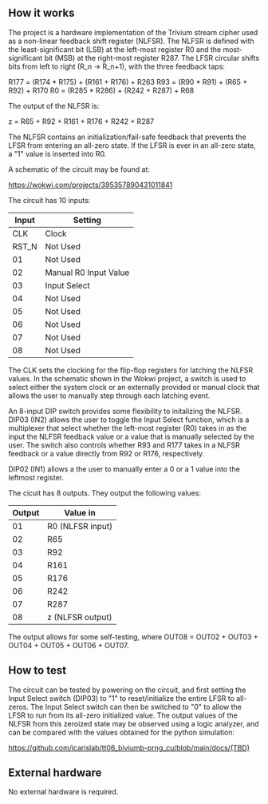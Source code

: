 <!---

This file is used to generate your project datasheet. Please fill in the information below and delete any unused
sections.

You can also include images in this folder and reference them in the markdown. Each image must be less than
512 kb in size, and the combined size of all images must be less than 1 MB.
-->

## How it works

The project is a hardware implementation of the Trivium stream cipher used as a non-linear feedback shift register (NLFSR). The NLFSR is defined with the least-significant bit (LSB) at the left-most register R0 and the most-significant bit (MSB) at the right-most register R287. The LFSR circular shifts bits from left to right (R_n -> R_n+1), with the three feedback taps:

R177 = (R174 * R175) + (R161 + R176) + R263
R93 = (R90 * R91) + (R65 + R92) + R170
R0  = (R285 * R286) + (R242 + R287) + R68

The output of the NLFSR is:

z   = R65 + R92 + R161 + R176 + R242 + R287

The NLFSR contains an initialization/fail-safe feedback that prevents the LFSR from entering an all-zero state. If the LFSR is ever in an all-zero state, a "1" value is inserted into R0.

A schematic of the circuit may be found at:

https://wokwi.com/projects/395357890431011841

The circuit has 10 inputs:

| Input    | Setting                     |
| -------- | -------                     |
| CLK      | Clock                       |
| RST_N    | Not Used                    |
| 01       | Not Used                    |
| 02       | Manual R0 Input Value       |
| 03       | Input Select                |
| 04       | Not Used                    |
| 05       | Not Used                    |
| 06       | Not Used                    |
| 07       | Not Used                    |
| 08       | Not Used                    |

The CLK sets the clocking for the flip-flop registers for latching the NLFSR values. In the schematic shown in the Wokwi project, a switch is used to select either the system clock or an externally provided or manual clock that allows the user to manually step through each latching event.

An 8-input DIP switch provides some flexibility to initalizing the NLFSR. DIP03 (IN2) allows the user to toggle the Input Select function, which is a multiplexer that select whether the left-most register (R0) takes in as the input the NLFSR feedback value or a value that is manually selected by the user. The switch also controls whether R93 and R177 takes in a NLFSR feedback or a value directly from R92 or R176, respectively.

DIP02 (IN1) allows a the user to manually enter a 0 or a 1 value into the leftmost register.

The cicuit has 8 outputs. They output the following values:

| Output   | Value in    |
| -------- | -------     |
| 01       | R0  (NLFSR input)|
| 02       | R65 |
| 03       | R92 |
| 04       | R161 |
| 05       | R176 |
| 06       | R242 |
| 07       | R287 |
| 08       | z (NLFSR output) |

The output allows for some self-testing, where OUT08 = OUT02 + OUT03 + OUT04 + OUT05 + OUT06 + OUT07.

## How to test

The circuit can be tested by powering on the circuit, and first setting the Input Select switch (DIP03) to "1" to reset/initialize the entire LFSR to all-zeros. The Input Select switch can then be switched to "0" to allow the LFSR to run from its all-zero initialized value. The output values of the NLFSR from this zeroized state may be observed using a logic analyzer, and can be compared with the values obtained for the python simulation:

https://github.com/icarislab/tt06_biviumb-prng_cu/blob/main/docs/(TBD)

## External hardware

No external hardware is required.
